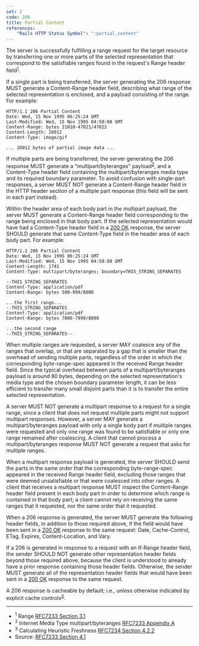 ```yaml
---
set: 2
code: 206
title: Partial Content
references:
    "Rails HTTP Status Symbol": ":partial_content"
---
```


The server is successfully fulfilling a range request for the target resource by
transferring one or more parts of the selected representation that correspond to
the satisfiable ranges found in the request's Range header
field<sup>[1](#ref-1)</sup>.

If a single part is being transferred, the server generating the 206 response
MUST generate a Content-Range header field, describing what range of the
selected representation is enclosed, and a payload consisting of the range. For
example:

```
HTTP/1.1 206 Partial Content
Date: Wed, 15 Nov 1995 06:25:24 GMT
Last-Modified: Wed, 15 Nov 1995 04:58:08 GMT
Content-Range: bytes 21010-47021/47022
Content-Length: 26012
Content-Type: image/gif

... 26012 bytes of partial image data ...
```

If multiple parts are being transferred, the server generating the 206 response
MUST generate a "multipart/byteranges" payload<sup>[2](#ref-2)</sup>, and a
Content-Type header field containing the multipart/byteranges media type and its
required boundary parameter. To avoid confusion with single-part responses, a
server MUST NOT generate a Content-Range header field in the HTTP header section
of a multiple part response (this field will be sent in each part instead).

Within the header area of each body part in the multipart payload, the server
MUST generate a Content-Range header field corresponding to the range being
enclosed in that body part. If the selected representation would have had a
Content-Type header field in a [200 OK](/200) response, the server SHOULD
generate that same Content-Type field in the header area of each body part.
For example:

```
HTTP/1.1 206 Partial Content
Date: Wed, 15 Nov 1995 06:25:24 GMT
Last-Modified: Wed, 15 Nov 1995 04:58:08 GMT
Content-Length: 1741
Content-Type: multipart/byteranges; boundary=THIS_STRING_SEPARATES

--THIS_STRING_SEPARATES
Content-Type: application/pdf
Content-Range: bytes 500-999/8000

...the first range...
--THIS_STRING_SEPARATES
Content-Type: application/pdf
Content-Range: bytes 7000-7999/8000

...the second range
--THIS_STRING_SEPARATES--
```

When multiple ranges are requested, a server MAY coalesce any of the ranges that
overlap, or that are separated by a gap that is smaller than the overhead of
sending multiple parts, regardless of the order in which the corresponding
byte-range-spec appeared in the received Range header field. Since the typical
overhead between parts of a multipart/byteranges payload is around 80 bytes,
depending on the selected representation's media type and the chosen boundary
parameter length, it can be less efficient to transfer many small disjoint parts
than it is to transfer the entire selected representation.

A server MUST NOT generate a multipart response to a request for a single range,
since a client that does not request multiple parts might not support multipart
responses. However, a server MAY generate a multipart/byteranges payload with
only a single body part if multiple ranges were requested and only one range was
found to be satisfiable or only one range remained after coalescing. A client
that cannot process a multipart/byteranges response MUST NOT generate a request
that asks for multiple ranges.

When a multipart response payload is generated, the server SHOULD send the parts
in the same order that the corresponding byte-range-spec appeared in the
received Range header field, excluding those ranges that were deemed
unsatisfiable or that were coalesced into other ranges. A client that receives a
multipart response MUST inspect the Content-Range header field present in each
body part in order to determine which range is contained in that body part; a
client cannot rely on receiving the same ranges that it requested, nor the same
order that it requested.

When a 206 response is generated, the server MUST generate the following header
fields, in addition to those required above, if the field would have been sent
in a [200 OK](/200) response to the same request: Date, Cache-Control, ETag,
Expires, Content-Location, and Vary.

If a 206 is generated in response to a request with an If-Range header field,
the sender SHOULD NOT generate other representation header fields beyond those
required above, because the client is understood to already have a prior
response containing those header fields. Otherwise, the sender MUST generate all
of the representation header fields that would have been sent in a
[200 OK](/200) response to the same request.

A 206 response is cacheable by default; i.e., unless otherwise indicated by
explicit cache controls<sup>[3](#ref-3)</sup>.

---

* <span id="ref-1"><sup>1</sup> Range [RFC7233 Section 3.1][2]</span>
* <span id="ref-2"><sup>2</sup> Internet Media Type multipart/byteranges
[RFC7233 Appendix A][3]</span>
* <span id="ref-3"><sup>3</sup> Calculating Heuristic Freshness
[RFC7234 Section 4.2.2][4]</span>
* Source: [RFC7233 Section 4.1][1]

[1]: <http://tools.ietf.org/html/rfc7233#section-4.1>
[2]: <http://tools.ietf.org/html/rfc7233#section-3.1>
[3]: <http://tools.ietf.org/html/rfc7233#appendix-A>
[4]: <http://tools.ietf.org/html/rfc7234#section-4.2.2>
